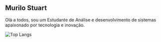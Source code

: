 ## Murilo Stuart
Olá a todos, sou um Estudante de Análise e desenvolvimento de sistemas apaixonado por tecnologia e inovação.

![Top Langs](https://github-readme-stats-git-masterrstaa-rickstaa.vercel.app/api/top-langs/?username=MuriloStuart&bg_color=000&border_color=30A3DC&title_color=E94D5F&text_color=FFF)